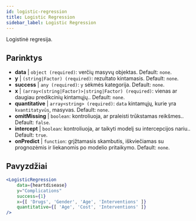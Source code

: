 ```yaml
---
id: logistic-regression
title: Logistic Regression
sidebar_label: Logistic Regression
---
```


Logistinė regresija.

## Parinktys

* __data__ | `object (required)`: verčių masyvų objektas. Default: `none`.
* __y__ | `(string|Factor) (required)`: rezultato kintamasis. Default: `none`.
* __success__ | `any (required)`: `y` sėkmės kategorija. Default: `none`.
* __x__ | `(array<(string|Factor)>|string|Factor) (required)`: vienas ar daugiau predikcinių kintamųjų.. Default: `none`.
* __quantitative__ | `array<string> (required)`: `data` kintamųjų, kurie yra `kvantitatyvūs`, masyvas. Default: `none`.
* __omitMissing__ | `boolean`: kontroliuoja, ar praleisti trūkstamas reikšmes.. Default: `false`.
* __intercept__ | `boolean`: kontroliuoja, ar taikyti modelį su intercepcijos nariu.. Default: `true`.
* __onPredict__ | `function`: grįžtamasis skambutis, iškviečiamas su prognozėmis ir liekanomis po modelio pritaikymo. Default: `none`.


## Pavyzdžiai

```jsx live
<LogisticRegression 
    data={heartdisease} 
    y="Complications"
    success={1}
    x={[ 'Drugs', 'Gender', 'Age', 'Interventions' ]}
    quantitative={[ 'Age', 'Cost', 'Interventions' ]}
/>
```

